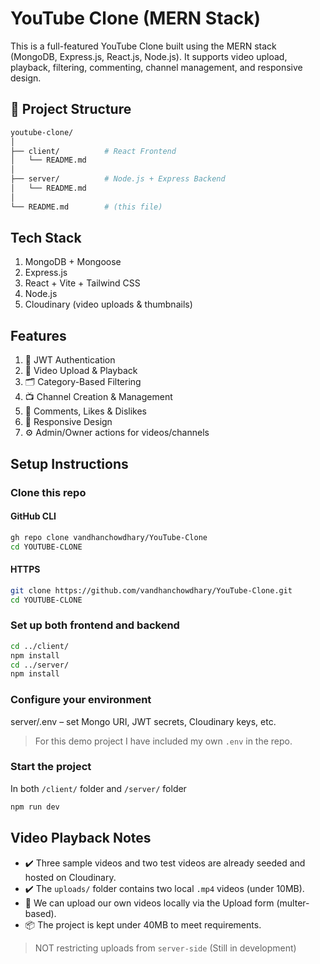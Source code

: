 # YouTube Clone (MERN Stack)

This is a full-featured YouTube Clone built using the MERN stack (MongoDB, Express.js, React.js, Node.js). It supports video upload, playback, filtering, commenting, channel management, and responsive design.

## 🧾 Project Structure

```bash
youtube-clone/
│
├── client/          # React Frontend
│   └── README.md
│
├── server/          # Node.js + Express Backend
│   └── README.md
│
└── README.md        # (this file)
```

## Tech Stack

1. MongoDB + Mongoose
2. Express.js
3. React + Vite + Tailwind CSS
4. Node.js
5. Cloudinary (video uploads & thumbnails)

<!-- vandhanchowdhary:mongo2003 -->

## Features

1. 🔐 JWT Authentication
2. 🎥 Video Upload & Playback
3. 🗂 Category-Based Filtering
4. 📺 Channel Creation & Management
5. 💬 Comments, Likes & Dislikes
6. 📱 Responsive Design
7. ⚙️ Admin/Owner actions for videos/channels

## Setup Instructions

### Clone this repo

#### GitHub CLI

```bash
gh repo clone vandhanchowdhary/YouTube-Clone
cd YOUTUBE-CLONE
```

#### HTTPS

```bash
git clone https://github.com/vandhanchowdhary/YouTube-Clone.git
cd YOUTUBE-CLONE
```

### Set up both frontend and backend

```bash
cd ../client/
npm install
cd ../server/
npm install
```

### Configure your environment

server/.env – set Mongo URI, JWT secrets, Cloudinary keys, etc.
> For this demo project I have included my own `.env` in the repo.

### Start the project

In both `/client/` folder and `/server/` folder

```bash
npm run dev
```

## Video Playback Notes

- ✔️ Three sample videos and two test videos are already seeded and hosted on Cloudinary.
- ✔️ The `uploads/` folder contains two local `.mp4` videos (under 10MB).
- 🔁 We can upload our own videos locally via the Upload form (multer-based).
- 📦 The project is kept under 40MB to meet requirements.

> NOT restricting uploads from `server-side` (Still in development)
